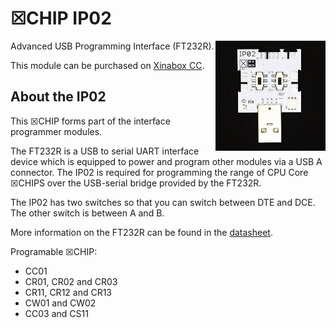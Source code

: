 # ☒CHIP IP02
<img src="extras/IP02 V1.0.1.JPG" width="35%" height="auto" align="right">
Advanced USB Programming Interface (FT232R).

This module can be purchased on [Xinabox CC](https://xinabox.cc/products/IP02/).

## About the IP02
This ☒CHIP forms part of the interface programmer modules.

The FT232R is a USB to serial UART interface device which is equipped to power and program other modules via a USB A connector. The IP02 is required for programming the range of CPU Core ☒CHIPS over the USB-serial bridge provided by the FT232R.

The IP02 has two switches so that you can switch between DTE and DCE. The other switch is between A and B.

More information on the FT232R can be found in the [datasheet](http://www.ftdichip.com/Support/Documents/DataSheets/ICs/DS_FT232R.pdf).

Programable ☒CHIP:
* CC01
* CR01, CR02 and CR03
* CR11, CR12 and CR13
* CW01 and CW02
* CC03 and CS11
